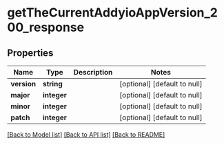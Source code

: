 # getTheCurrentAddyioAppVersion_200_response

## Properties
Name | Type | Description | Notes
------------ | ------------- | ------------- | -------------
**version** | **string** |  | [optional] [default to null]
**major** | **integer** |  | [optional] [default to null]
**minor** | **integer** |  | [optional] [default to null]
**patch** | **integer** |  | [optional] [default to null]

[[Back to Model list]](../README.md#documentation-for-models) [[Back to API list]](../README.md#documentation-for-api-endpoints) [[Back to README]](../README.md)


